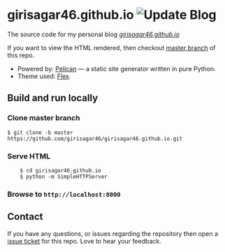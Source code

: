 # girisagar46.github.io ![Update Blog](https://github.com/girisagar46/girisagar46.github.io/workflows/Update%20Blog/badge.svg)

The source code for my personal blog *[girisagar46.github.io](https://girisagar46.github.io)*

If you want to view the HTML rendered, then checkout [master branch](https://github.com/girisagar46/girisagar46.github.io/tree/master) of this repo.

* Powered by: [Pelican](http://getpelican.com/) — a static site generator written in pure Python.
* Theme used: [Flex](https://github.com/alexandrevicenzi/Flex).


## Build and run locally

### Clone master branch

```
$ git clone -b master https://github.com/girisagar46/girisagar46.github.io.git
```

### Serve HTML

```
    $ cd girisagar46.github.io
    $ python -m SimpleHTTPServer
```
### Browse to `http://localhost:8000`

## Contact

If you have any questions, or issues regarding the repository then open a [issue ticket](https://github.com/girisagar46/girisagar46.github.io/issues/new) for this repo. Love to hear your feedback.
